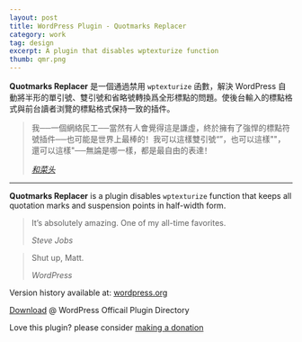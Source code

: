 ```yaml
---
layout: post
title: WordPress Plugin - Quotmarks Replacer
category: work
tag: design
excerpt: A plugin that disables wptexturize function
thumb: qmr.png
---
```


<div class=txt>
<p lang=zh><strong>Quotmarks Replacer</strong> 是一個通過禁用 <code>wptexturize</code> 函數，解決 WordPress 自動將半形的單引號、雙引號和省略號轉換爲全形標點的問題。使後台輸入的標點格式與前台讀者浏覽的標點格式保持一致的插件。</p>

<blockquote cite="http://www.hecaitou.net/?p=64">
  <p lang=zh>我──一個網絡民工──當然有人會覺得這是謙虛，終於擁有了強悍的標點符號插件──也可能是世界上最棒的！我可以這樣雙引號“”，也可以這樣""，還可以這樣"──無論是哪一樣，都是最自由的表達！</p>
  <cite><a href="http://www.hecaitou.net/?p=64">和菜头</a></cite>
</blockquote>

<hr data-placeholder="English">

<p><strong>Quotmarks Replacer</strong> is a plugin disables <code>wptexturize</code> function that keeps all quotation marks and suspension points in half-width form.</p>

<blockquote cite="http://www.apple.com/stevejobs/">
  <p>It’s absolutely amazing. One of my all-time favorites.</p>
  <cite>Steve Jobs</cite>
</blockquote>

<blockquote cite="http://wordpress.org/">
  <p>Shut up, Matt.</p>
  <cite>WordPress</cite>
</blockquote>

<p class=note>Version history available at: <a href="http://wordpress.org/extend/plugins/quotmarks-replacer/changelog/">wordpress.org</a></p>

<p class=download><a href="http://wordpress.org/extend/plugins/quotmarks-replacer/">Download</a> @ WordPress Officail Plugin Directory</p>

<p class=store>Love this plugin? please consider <a href="{{ site.donate }}">making a donation</a></p>
</div>